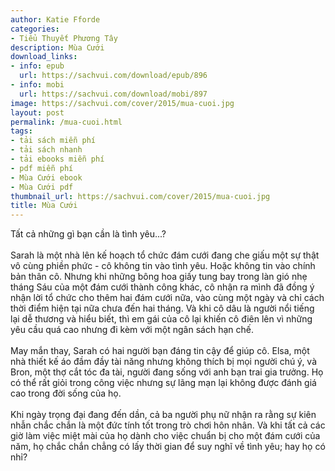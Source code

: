 ```yaml
---
author: Katie Fforde
categories:
- Tiểu Thuyết Phương Tây
description: Mùa Cưới
download_links:
- info: epub
  url: https://sachvui.com/download/epub/896
- info: mobi
  url: https://sachvui.com/download/mobi/897
image: https://sachvui.com/cover/2015/mua-cuoi.jpg
layout: post
permalink: /mua-cuoi.html
tags:
- tải sách miễn phí
- tải sách nhanh
- tải ebooks miễn phí
- pdf miễn phí
- Mùa Cưới ebook
- Mùa Cưới pdf
thumbnail_url: https://sachvui.com/cover/2015/mua-cuoi.jpg
title: Mùa Cưới
---
```


 <div class="item-desc text-justify"> <p>Tất cả những gì bạn cần là tình yêu...?<br><br>Sarah là một nhà lên kế hoạch tổ chức đám cưới đang che giấu một sự thật vô cùng phiền phức - cô không tin vào tình yêu. Hoặc không tin vào chính bản thân cô. Nhưng khi những bông hoa giấy tung bay trong làn gió nhẹ tháng Sáu của một đám cưới thành công khác, cô nhận ra mình đã đồng ý nhận lời tổ chức cho thêm hai đám cưới nữa, vào cùng một ngày và chỉ cách thời điểm hiện tại nữa chưa đến hai tháng. Và khi cô dâu là người nổi tiếng lại dễ thương và hiểu biết, thì em gái của cô lại khiến cô điên lên vì những yêu cầu quá cao nhưng đi kèm với một ngân sách hạn chế.<br><br>May mắn thay, Sarah có hai người bạn đáng tin cậy để giúp cô. Elsa, một nhà thiết kế áo đầm đầy tài năng nhưng không thích bị mọi người chú ý, và Bron, một thợ cắt tóc đa tài, người đang sống với anh bạn trai gia trưởng. Họ có thể rất giỏi trong công việc nhưng sự lãng mạn lại không được đánh giá cao trong đời sống của họ.<br><br>Khi ngày trọng đại đang đến dần, cả ba người phụ nữ nhận ra rằng sự kiên nhẫn chắc chắn là một đức tính tốt trong trò chơi hôn nhân. Và khi tất cả các giờ làm việc miệt mài của họ dành cho việc chuẩn bị cho một đám cưới của năm, họ chắc chắn chẳng có lấy thời gian để suy nghĩ về tình yêu; hay họ có nhỉ?</p> </div>